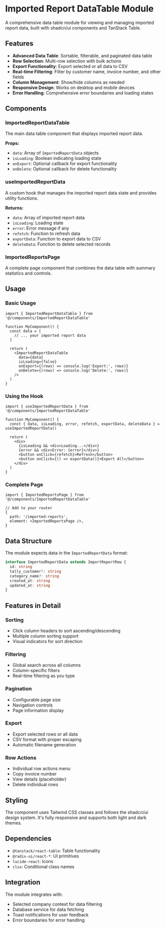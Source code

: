 # Imported Report DataTable Module

A comprehensive data table module for viewing and managing imported report data, built with shadcn/ui components and TanStack Table.

## Features

- **Advanced Data Table**: Sortable, filterable, and paginated data table
- **Row Selection**: Multi-row selection with bulk actions
- **Export Functionality**: Export selected or all data to CSV
- **Real-time Filtering**: Filter by customer name, invoice number, and other fields
- **Column Management**: Show/hide columns as needed
- **Responsive Design**: Works on desktop and mobile devices
- **Error Handling**: Comprehensive error boundaries and loading states

## Components

### ImportedReportDataTable

The main data table component that displays imported report data.

**Props:**
- `data`: Array of `ImportedReportData` objects
- `isLoading`: Boolean indicating loading state
- `onExport`: Optional callback for export functionality
- `onDelete`: Optional callback for delete functionality

### useImportedReportData

A custom hook that manages the imported report data state and provides utility functions.

**Returns:**
- `data`: Array of imported report data
- `isLoading`: Loading state
- `error`: Error message if any
- `refetch`: Function to refresh data
- `exportData`: Function to export data to CSV
- `deleteData`: Function to delete selected records

### ImportedReportsPage

A complete page component that combines the data table with summary statistics and controls.

## Usage

### Basic Usage

```tsx
import { ImportedReportDataTable } from '@/components/ImportedReportDataTable'

function MyComponent() {
  const data = [
    // ... your imported report data
  ]

  return (
    <ImportedReportDataTable
      data={data}
      isLoading={false}
      onExport={(rows) => console.log('Export:', rows)}
      onDelete={(rows) => console.log('Delete:', rows)}
    />
  )
}
```

### Using the Hook

```tsx
import { useImportedReportData } from '@/components/ImportedReportDataTable'

function MyComponent() {
  const { data, isLoading, error, refetch, exportData, deleteData } = useImportedReportData()

  return (
    <div>
      {isLoading && <div>Loading...</div>}
      {error && <div>Error: {error}</div>}
      <button onClick={refetch}>Refresh</button>
      <button onClick={() => exportData()}>Export All</button>
    </div>
  )
}
```

### Complete Page

```tsx
import { ImportedReportsPage } from '@/components/ImportedReportDataTable'

// Add to your router
{
  path: '/imported-reports',
  element: <ImportedReportsPage />,
}
```

## Data Structure

The module expects data in the `ImportedReportData` format:

```typescript
interface ImportedReportData extends ImportReportRow {
  id: string
  tally_customer?: string
  category_name?: string
  created_at: string
  updated_at: string
}
```

## Features in Detail

### Sorting
- Click column headers to sort ascending/descending
- Multiple column sorting support
- Visual indicators for sort direction

### Filtering
- Global search across all columns
- Column-specific filters
- Real-time filtering as you type

### Pagination
- Configurable page size
- Navigation controls
- Page information display

### Export
- Export selected rows or all data
- CSV format with proper escaping
- Automatic filename generation

### Row Actions
- Individual row actions menu
- Copy invoice number
- View details (placeholder)
- Delete individual rows

## Styling

The component uses Tailwind CSS classes and follows the shadcn/ui design system. It's fully responsive and supports both light and dark themes.

## Dependencies

- `@tanstack/react-table`: Table functionality
- `@radix-ui/react-*`: UI primitives
- `lucide-react`: Icons
- `clsx`: Conditional class names

## Integration

The module integrates with:
- Selected company context for data filtering
- Database service for data fetching
- Toast notifications for user feedback
- Error boundaries for error handling
